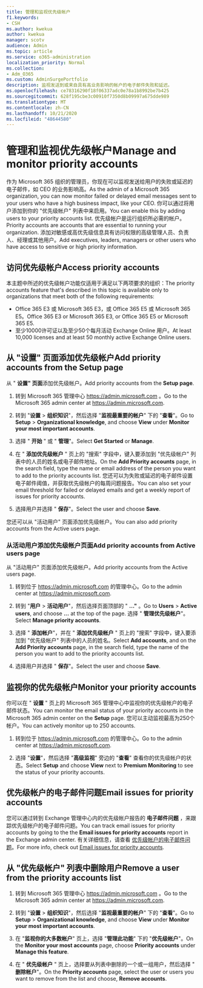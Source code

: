 ```yaml
---
title: 管理和监视优先级帐户
f1.keywords:
- CSH
ms.author: kwekua
author: kwekua
manager: scotv
audience: Admin
ms.topic: article
ms.service: o365-administration
localization_priority: Normal
ms.collection:
- Adm_O365
ms.custom: AdminSurgePortfolio
description: 监视发送到或来自具有高业务影响的帐户的电子邮件失败和延迟。
ms.openlocfilehash: ce78316290f18f06337adc0e78a1b8992be7b425
ms.sourcegitcommit: 628f195cbe3c00910f7350d8b09997a675dde989
ms.translationtype: MT
ms.contentlocale: zh-CN
ms.lasthandoff: 10/21/2020
ms.locfileid: "48644580"
---
```

# <a name="manage-and-monitor-priority-accounts"></a><span data-ttu-id="3e9f1-103">管理和监视优先级帐户</span><span class="sxs-lookup"><span data-stu-id="3e9f1-103">Manage and monitor priority accounts</span></span>

<span data-ttu-id="3e9f1-104">作为 Microsoft 365 组织的管理员，你现在可以监视发送给用户的失败或延迟的电子邮件，如 CEO 的业务影响高。</span><span class="sxs-lookup"><span data-stu-id="3e9f1-104">As the admin of a Microsoft 365 organization, you can now monitor failed or delayed email messages sent to your users who have a high business impact, like your CEO.</span></span> <span data-ttu-id="3e9f1-105">你可以通过将用户添加到你的 "优先级帐户" 列表中来启用。</span><span class="sxs-lookup"><span data-stu-id="3e9f1-105">You can enable this by adding users to your priority accounts list.</span></span> <span data-ttu-id="3e9f1-106">优先级帐户是运行组织所必需的帐户。</span><span class="sxs-lookup"><span data-stu-id="3e9f1-106">Priority accounts are accounts that are essential to running your organization.</span></span> <span data-ttu-id="3e9f1-107">添加对敏感或高优先级信息具有访问权限的高级管理人员、负责人、经理或其他用户。</span><span class="sxs-lookup"><span data-stu-id="3e9f1-107">Add executives, leaders, managers or other users who have access to sensitive or high priority information.</span></span>

## <a name="access-priority-accounts"></a><span data-ttu-id="3e9f1-108">访问优先级帐户</span><span class="sxs-lookup"><span data-stu-id="3e9f1-108">Access priority accounts</span></span>

<span data-ttu-id="3e9f1-109">本主题中所述的优先级帐户功能仅适用于满足以下两项要求的组织：</span><span class="sxs-lookup"><span data-stu-id="3e9f1-109">The priority accounts feature that's described in this topic is available only to organizations that meet both of the following requirements:</span></span>

- <span data-ttu-id="3e9f1-110">Office 365 E3 或 Microsoft 365 E3，或 Office 365 E5 或 Microsoft 365 E5。</span><span class="sxs-lookup"><span data-stu-id="3e9f1-110">Office 365 E3 or Microsoft 365 E3, or Office 365 E5 or Microsoft 365 E5.</span></span>
- <span data-ttu-id="3e9f1-111">至少10000许可证以及至少50个每月活动 Exchange Online 用户。</span><span class="sxs-lookup"><span data-stu-id="3e9f1-111">At least 10,000 licenses and at least 50 monthly active Exchange Online users.</span></span>

## <a name="add-priority-accounts-from-the-setup-page"></a><span data-ttu-id="3e9f1-112">从 "设置" 页面添加优先级帐户</span><span class="sxs-lookup"><span data-stu-id="3e9f1-112">Add priority accounts from the Setup page</span></span>

<span data-ttu-id="3e9f1-113">从 " **设置" 页面**添加优先级帐户。</span><span class="sxs-lookup"><span data-stu-id="3e9f1-113">Add priority accounts from the **Setup page**.</span></span>

1. <span data-ttu-id="3e9f1-114">转到 Microsoft 365 管理中心 <a href="https://go.microsoft.com/fwlink/p/?linkid=2024339" target="_blank">https://admin.microsoft.com</a> 。</span><span class="sxs-lookup"><span data-stu-id="3e9f1-114">Go to the Microsoft 365 admin center at <a href="https://go.microsoft.com/fwlink/p/?linkid=2024339" target="_blank">https://admin.microsoft.com</a>.</span></span>

2. <span data-ttu-id="3e9f1-115">转到 "**设置**  >  **组织知识**"，然后选择 "**监视最重要的帐户**" 下的 "**查看**"。</span><span class="sxs-lookup"><span data-stu-id="3e9f1-115">Go to **Setup** > **Organizational knowledge**, and choose **View** under **Monitor your most important accounts**.</span></span>

3. <span data-ttu-id="3e9f1-116">选择 " **开始** " 或 " **管理**"。</span><span class="sxs-lookup"><span data-stu-id="3e9f1-116">Select **Get Started** or **Manage**.</span></span>

4. <span data-ttu-id="3e9f1-117">在 " **添加优先级帐户** " 页上的 "搜索" 字段中，键入要添加到 "优先级帐户" 列表中的人员的姓名或电子邮件地址。</span><span class="sxs-lookup"><span data-stu-id="3e9f1-117">On the **Add Priority accounts** page, in the search field, type the name or email address of the person you want to add to the priority accounts list.</span></span> <span data-ttu-id="3e9f1-118">您还可以为失败或延迟的电子邮件设置电子邮件阈值，并获取优先级帐户的每周问题报告。</span><span class="sxs-lookup"><span data-stu-id="3e9f1-118">You can also set your email threshold for failed or delayed emails and get a weekly report of issues for priority accounts.</span></span>

5. <span data-ttu-id="3e9f1-119">选择用户并选择 " **保存**"。</span><span class="sxs-lookup"><span data-stu-id="3e9f1-119">Select the user and choose **Save**.</span></span>

<span data-ttu-id="3e9f1-120">您还可以从 "活动用户" 页面添加优先级帐户。</span><span class="sxs-lookup"><span data-stu-id="3e9f1-120">You can also add priority accounts from the Active users page.</span></span>

### <a name="add-priority-accounts-from-active-users-page"></a><span data-ttu-id="3e9f1-121">从活动用户添加优先级帐户页面</span><span class="sxs-lookup"><span data-stu-id="3e9f1-121">Add priority accounts from Active users page</span></span>

<span data-ttu-id="3e9f1-122">从 "活动用户" 页面添加优先级帐户。</span><span class="sxs-lookup"><span data-stu-id="3e9f1-122">Add priority accounts from the Active users page.</span></span>

1. <span data-ttu-id="3e9f1-123">转到位于 <a href="https://go.microsoft.com/fwlink/p/?linkid=2024339" target="_blank">https://admin.microsoft.com</a> 的管理中心。</span><span class="sxs-lookup"><span data-stu-id="3e9f1-123">Go to the admin center at <a href="https://go.microsoft.com/fwlink/p/?linkid=2024339" target="_blank">https://admin.microsoft.com</a>.</span></span>

2. <span data-ttu-id="3e9f1-124">转到 "**用户**  >  **活动用户**"，然后选择页面顶部的 " **..."** 。</span><span class="sxs-lookup"><span data-stu-id="3e9f1-124">Go to **Users** > **Active users**, and choose **...** at the top of the page.</span></span> <span data-ttu-id="3e9f1-125">选择 " **管理优先级帐户**"。</span><span class="sxs-lookup"><span data-stu-id="3e9f1-125">Select **Manage priority accounts**.</span></span>

3. <span data-ttu-id="3e9f1-126">选择 " **添加帐户**"，并在 " **添加优先级帐户** " 页上的 "搜索" 字段中，键入要添加到 "优先级帐户" 列表中的人员的姓名。</span><span class="sxs-lookup"><span data-stu-id="3e9f1-126">Select **Add accounts**, and on the **Add Priority accounts** page, in the search field, type the name of the person you want to add to the priority accounts list.</span></span>

4. <span data-ttu-id="3e9f1-127">选择用户并选择 " **保存**"。</span><span class="sxs-lookup"><span data-stu-id="3e9f1-127">Select the user and choose **Save**.</span></span>

## <a name="monitor-your-priority-accounts"></a><span data-ttu-id="3e9f1-128">监视你的优先级帐户</span><span class="sxs-lookup"><span data-stu-id="3e9f1-128">Monitor your priority accounts</span></span>

<span data-ttu-id="3e9f1-129">你可以在 " **设置** " 页上的 Microsoft 365 管理中心中监视你的优先级帐户的电子邮件状态。</span><span class="sxs-lookup"><span data-stu-id="3e9f1-129">You can monitor the email status of your priority accounts in the Microsoft 365 admin center on the **Setup** page.</span></span> <span data-ttu-id="3e9f1-130">您可以主动监视最高为250个帐户。</span><span class="sxs-lookup"><span data-stu-id="3e9f1-130">You can actively monitor up to 250 accounts.</span></span>

1. <span data-ttu-id="3e9f1-131">转到位于 <a href="https://go.microsoft.com/fwlink/p/?linkid=2024339" target="_blank">https://admin.microsoft.com</a> 的管理中心。</span><span class="sxs-lookup"><span data-stu-id="3e9f1-131">Go to the admin center at <a href="https://go.microsoft.com/fwlink/p/?linkid=2024339" target="_blank">https://admin.microsoft.com</a>.</span></span>

2. <span data-ttu-id="3e9f1-132">选择 "**设置**"，然后选择 "**高级监视**" 旁边的 "**查看**" 查看你的优先级帐户的状态。</span><span class="sxs-lookup"><span data-stu-id="3e9f1-132">Select **Setup** and choose **View** next to **Premium Monitoring** to see the status of your priority accounts.</span></span>

## <a name="email-issues-for-priority-accounts"></a><span data-ttu-id="3e9f1-133">优先级帐户的电子邮件问题</span><span class="sxs-lookup"><span data-stu-id="3e9f1-133">Email issues for priority accounts</span></span>

<span data-ttu-id="3e9f1-134">您可以通过转到 Exchange 管理中心内的优先级帐户报告的 **电子邮件问题** ，来跟踪优先级帐户的电子邮件问题。</span><span class="sxs-lookup"><span data-stu-id="3e9f1-134">You can track email issues for priority accounts by going to the the **Email issues for priority accounts** report in the Exchange admin center.</span></span> <span data-ttu-id="3e9f1-135">有关详细信息，请查看 [优先级帐户的电子邮件问题](https://docs.microsoft.com/exchange/monitoring/mail-flow-reports/mfr-email-issues-for-priority-accounts-report)。</span><span class="sxs-lookup"><span data-stu-id="3e9f1-135">For more info, check out [Email issues for priority accounts](https://docs.microsoft.com/exchange/monitoring/mail-flow-reports/mfr-email-issues-for-priority-accounts-report).</span></span>

## <a name="remove-a-user-from-the-priority-accounts-list"></a><span data-ttu-id="3e9f1-136">从 "优先级帐户" 列表中删除用户</span><span class="sxs-lookup"><span data-stu-id="3e9f1-136">Remove a user from the priority accounts list</span></span>

1. <span data-ttu-id="3e9f1-137">转到 Microsoft 365 管理中心 <a href="https://go.microsoft.com/fwlink/p/?linkid=2024339" target="_blank">https://admin.microsoft.com</a> 。</span><span class="sxs-lookup"><span data-stu-id="3e9f1-137">Go to the Microsoft 365 admin center at <a href="https://go.microsoft.com/fwlink/p/?linkid=2024339" target="_blank">https://admin.microsoft.com</a>.</span></span>

2. <span data-ttu-id="3e9f1-138">转到 "**设置**  >  **组织知识**"，然后选择 "**监视最重要的帐户**" 下的 "**查看**"。</span><span class="sxs-lookup"><span data-stu-id="3e9f1-138">Go to **Setup** > **Organizational knowledge**, and choose **View** under **Monitor your most important accounts**.</span></span>

3. <span data-ttu-id="3e9f1-139">在 "**监视你的大多数帐户**" 页上，选择 "**管理此功能**" 下的 "**优先级帐户**"。</span><span class="sxs-lookup"><span data-stu-id="3e9f1-139">On the **Monitor your most accounts** page, choose **Priority accounts** under **Manage this feature**.</span></span>

4. <span data-ttu-id="3e9f1-140">在 " **优先级帐户** " 页上，选择要从列表中删除的一个或一组用户，然后选择 " **删除帐户**"。</span><span class="sxs-lookup"><span data-stu-id="3e9f1-140">On the **Priority accounts** page, select the user or users you want to remove from the list and choose, **Remove accounts**.</span></span>